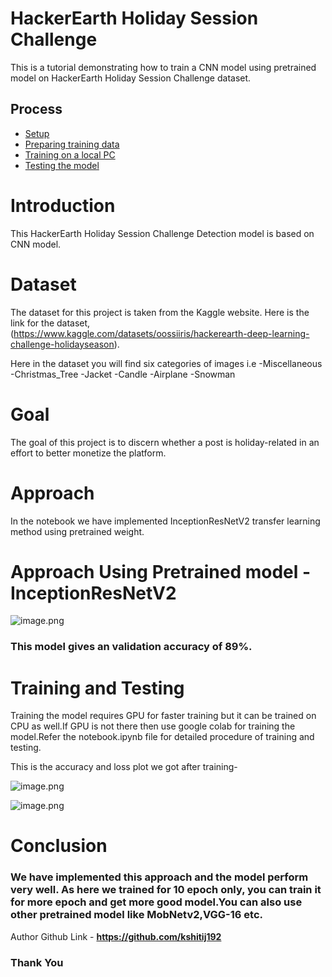 # HackerEarth Holiday Session Challenge

This is a tutorial demonstrating how to train a CNN model using pretrained model on HackerEarth Holiday Session Challenge dataset.

Process
-----------------

* [Setup](#setup)
* [Preparing training data](#preparing)
* [Training on a local PC](#training-locally)
* [Testing the model](#testing)

 # Introduction

This HackerEarth Holiday Session Challenge Detection model is based on CNN model.

# Dataset

The dataset for this project is taken from the Kaggle website. Here is the link for the dataset,(https://www.kaggle.com/datasets/oossiiris/hackerearth-deep-learning-challenge-holidayseason).

Here in the dataset you will find six categories of images i.e 
-Miscellaneous
-Christmas_Tree
-Jacket
-Candle
-Airplane
-Snowman

# Goal

The goal of this project is to discern whether a post is holiday-related in an effort to better monetize the platform.

# Approach

In the notebook we have implemented InceptionResNetV2 transfer learning method using pretrained weight.

# Approach Using Pretrained model - InceptionResNetV2 

![image.png](https://production-media.paperswithcode.com/methods/Screen_Shot_2020-06-12_at_1.24.15_PM_qDb6V3G.png)

### This model gives an validation accuracy of 89%.

# Training and Testing

Training the model requires GPU for faster training but it can be trained on CPU as well.If GPU is not there then use google colab for training the model.Refer the notebook.ipynb file for detailed procedure of training and testing. 

This is the accuracy and loss plot we got after training-

![image.png](https://github.com/kshitij192/DL-Simplified/blob/main/HackerEarth%20Holiday%20Session%20Challenge/Images/4.png?raw=true)

![image.png](https://github.com/kshitij192/DL-Simplified/blob/main/HackerEarth%20Holiday%20Session%20Challenge/Images/3.png?raw=true)

# Conclusion
### We have implemented this approach and the model perform very well. As here we trained for 10 epoch only, you can train it for more epoch and get more good model.You can also use other pretrained model like MobNetv2,VGG-16 etc.

Author Github Link - **https://github.com/kshitij192**
### Thank You
